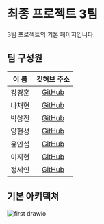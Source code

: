 # 최종 프로젝트 3팀

3팀 프로젝트의 기본 페이지입니다.

## 팀 구성원
| 이 름 |                 깃허브 주소                  | 
|:---:|:---------------------------------------:|
| 강경훈 |  [GitHub](https://github.com/kkh5535)  |
| 나채현 |  [GitHub](https://github.com/chaehyonNa)  |
| 박상진 | [GitHub](https://github.com/Mizz1ove) |
| 양현성 | [GitHub](https://github.com/HyeonSeon9) |
| 윤인섭 | [GitHub](https://github.com/insub2004)  |
| 이지현 | [GitHub](https://github.com/badgelatte) |
| 정세인 |   [GitHub](https://github.com/SeinJs)   |

## 기본 아키텍쳐

![first drawio](https://github.com/nhnacademy-aiot1-team3/.github/assets/143979590/06c91373-3cc4-4f03-a87a-ba94ebccf517)
